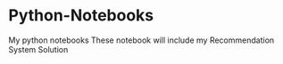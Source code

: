 # Python-Notebooks
My python notebooks
These notebook will include my Recommendation System Solution
